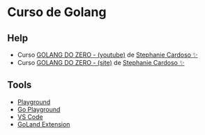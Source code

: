 # Curso de Golang

## Help

- Curso [GOLANG DO ZERO - (youtube)](https://www.youtube.com/watch?v=sfgrCb9Y_88&list=PLIIX-IKjIiwOpAr_kyvpxTVyvUoxXqGEQ&index=1) de [Stephanie Cardoso ✨](https://www.youtube.com/@dev_steph)
- Curso [GOLANG DO ZERO - (site)](https://devsteph.com/golang-do-zero/) de [Stephanie Cardoso ✨](https://www.youtube.com/@dev_steph)

## Tools

- [Playground](https://play.golang.org/)
- [Go Playground](https://go.dev/play/)
- [VS Code](https://code.visualstudio.com/)
- [GoLand Extension](https://marketplace.visualstudio.com/items?itemName=golang.go)
